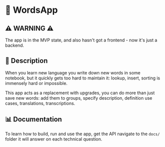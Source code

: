 # 📖 WordsApp

## ⚠️ WARNING ⚠️
The app is in the MVP state, and also hasn't got a frontend - now it's just
a backend.

## 📜 Description
When you learn new language you write down new words in some notebook,
but it quickly gets too hard to maintain it: lookup, insert, sorting is
immensely hard or impossible.
<p>
This app acts as a replacement with upgrades, you can do more than just
save new words: add them to groups, specify description, definition
use cases, translations, transcriptions.

## 📊 Documentation
To learn how to build, run and use the app, get the API navigate to the `docs/` folder it will answer on each technical question.
